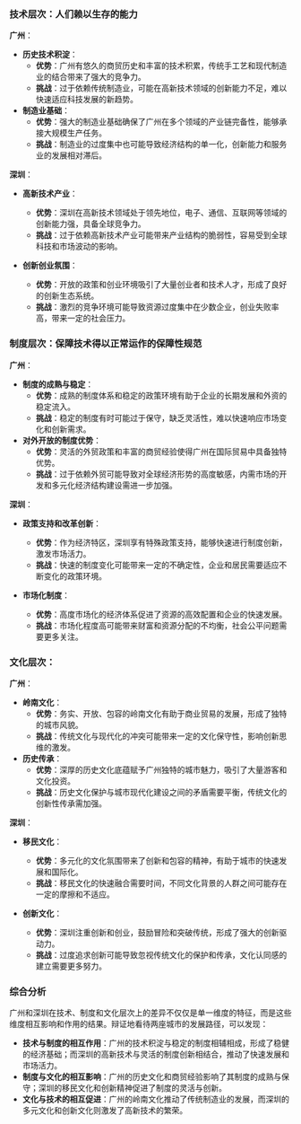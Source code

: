 ### 技术层次：人们赖以生存的能力

**广州**：

- **历史技术积淀**：
    - **优势**：广州有悠久的商贸历史和丰富的技术积累，传统手工艺和现代制造业的结合带来了强大的竞争力。
    - **挑战**：过于依赖传统制造业，可能在高新技术领域的创新能力不足，难以快速适应科技发展的新趋势。
- **制造业基础**：
    - **优势**：强大的制造业基础确保了广州在多个领域的产业链完备性，能够承接大规模生产任务。
    - **挑战**：制造业的过度集中也可能导致经济结构的单一化，创新能力和服务业的发展相对滞后。

**深圳**：

- **高新技术产业**：
    
    - **优势**：深圳在高新技术领域处于领先地位，电子、通信、互联网等领域的创新能力强，具备全球竞争力。
    - **挑战**：过于依赖高新技术产业可能带来产业结构的脆弱性，容易受到全球科技和市场波动的影响。
- **创新创业氛围**：
    
    - **优势**：开放的政策和创业环境吸引了大量创业者和技术人才，形成了良好的创新生态系统。
    - **挑战**：激烈的竞争环境可能导致资源过度集中在少数企业，创业失败率高，带来一定的社会压力。

### 制度层次：保障技术得以正常运作的保障性规范

**广州**：

- **制度的成熟与稳定**：
    - **优势**：成熟的制度体系和稳定的政策环境有助于企业的长期发展和外资的稳定流入。
    - **挑战**：稳定的制度有时可能过于保守，缺乏灵活性，难以快速响应市场变化和创新需求。
- **对外开放的制度优势**：
    - **优势**：灵活的外贸政策和丰富的商贸经验使得广州在国际贸易中具备独特优势。
    - **挑战**：过于依赖外贸可能导致对全球经济形势的高度敏感，内需市场的开发和多元化经济结构建设需进一步加强。

**深圳**：

- **政策支持和改革创新**：
    
    - **优势**：作为经济特区，深圳享有特殊政策支持，能够快速进行制度创新，激发市场活力。
    - **挑战**：快速的制度变化可能带来一定的不确定性，企业和居民需要适应不断变化的政策环境。
- **市场化制度**：
    
    - **优势**：高度市场化的经济体系促进了资源的高效配置和企业的快速发展。
    - **挑战**：市场化程度高可能带来财富和资源分配的不均衡，社会公平问题需要更多关注。

### 文化层次：

**广州**：

- **岭南文化**：
    - **优势**：务实、开放、包容的岭南文化有助于商业贸易的发展，形成了独特的城市风貌。
    - **挑战**：传统文化与现代化的冲突可能带来一定的文化保守性，影响创新思维的激发。
- **历史传承**：
    - **优势**：深厚的历史文化底蕴赋予广州独特的城市魅力，吸引了大量游客和文化投资。
    - **挑战**：历史文化保护与城市现代化建设之间的矛盾需要平衡，传统文化的创新性传承需加强。

**深圳**：

- **移民文化**：
    
    - **优势**：多元化的文化氛围带来了创新和包容的精神，有助于城市的快速发展和国际化。
    - **挑战**：移民文化的快速融合需要时间，不同文化背景的人群之间可能存在一定的摩擦和不适应。
- **创新文化**：
    
    - **优势**：深圳注重创新和创业，鼓励冒险和突破传统，形成了强大的创新驱动力。
    - **挑战**：过度追求创新可能导致忽视传统文化的保护和传承，文化认同感的建立需要更多努力。

### 综合分析

广州和深圳在技术、制度和文化层次上的差异不仅仅是单一维度的特征，而是这些维度相互影响和作用的结果。辩证地看待两座城市的发展路径，可以发现：

- **技术与制度的相互作用**：广州的技术积淀与稳定的制度相辅相成，形成了稳健的经济基础；而深圳的高新技术与灵活的制度创新相结合，推动了快速发展和市场活力。
- **制度与文化的相互影响**：广州的历史文化和商贸经验影响了其制度的成熟与保守；深圳的移民文化和创新精神促进了制度的灵活与创新。
- **文化与技术的相互促进**：广州的岭南文化推动了传统制造业的发展，而深圳的多元文化和创新文化则激发了高新技术的繁荣。